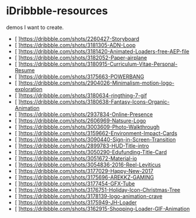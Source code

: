 # iDribbble-resources
demos I want to create.

- [ ]https://dribbble.com/shots/2260427-Storyboard
- [ ]https://dribbble.com/shots/3181305-ADN-Loop
- [ ]https://dribbble.com/shots/3181420-Animated-Loaders-free-AEP-file
- [ ]https://dribbble.com/shots/3182052-Paper-airplane
- [ ]https://dribbble.com/shots/3180915-Curriculum-Vitae-Personal-Resume
- [ ]https://dribbble.com/shots/3175663-POWERBANG
- [ ]https://dribbble.com/shots/2904026-Minimalism-motion-logo-exploration
- [ ]https://dribbble.com/shots/3180634-ringthing-7-gif
- [ ]https://dribbble.com/shots/3180638-Fantasy-Icons-Organic-Animation
- [ ]https://dribbble.com/shots/2937834-Online-Presence
- [ ]https://dribbble.com/shots/2606969-Natsure-Logo
- [ ]https://dribbble.com/shots/3003609-Photo-Walkthrough
- [ ]https://dribbble.com/shots/3159662-Environment-Impact-Cards
- [ ]https://dribbble.com/shots/3090440-Sign-in-Screen-Transition
- [ ]https://dribbble.com/shots/2899783-HUD-Title-intro
- [ ]https://dribbble.com/shots/3050290-Edufunding-Title-Card
- [ ]https://dribbble.com/shots/3051672-Material-io
- [ ]https://dribbble.com/shots/3054836-2016-Reel-Leviticus
- [ ]https://dribbble.com/shots/3177029-Happy-New-2017
- [ ]https://dribbble.com/shots/3175696-AREKKZ-GAMING
- [ ]https://dribbble.com/shots/3177454-GFX-Tube
- [ ]https://dribbble.com/shots/3176751-Holiday-Icon-Christmas-Tree
- [ ]https://dribbble.com/shots/3178139-logo-animation-crave
- [ ]https://dribbble.com/shots/3175949-JH-Loader
- [ ]https://dribbble.com/shots/3162915-Shopping-Loader-GIF-Animation